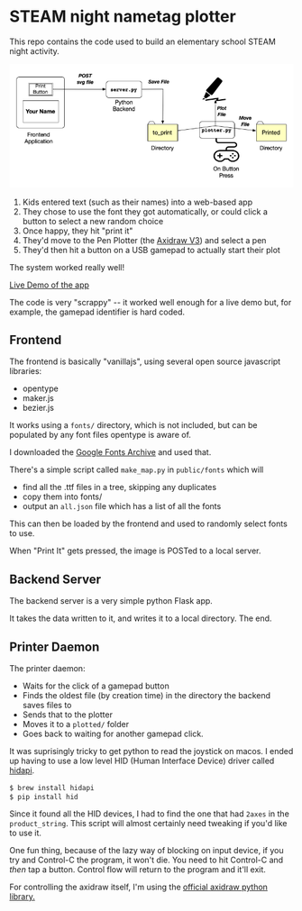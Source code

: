 # STEAM night nametag plotter

This repo contains the code used to build an elementary school STEAM night activity.

![](STEAM_architecture.png?raw=true)

1. Kids entered text (such as their names) into a web-based app
2. They chose to use the font they got automatically, or could click a button to select a new random choice
3. Once happy, they hit "print it"
4. They'd move to the Pen Plotter (the [Axidraw V3](https://axidraw.com)) and select a pen
5. They'd then hit a button on a USB gamepad to actually start their plot


The system worked really well!

[Live Demo of the app](http://snap.serialized.net/namecard/index.html)

The code is very "scrappy" -- it worked well enough for a live demo but, for example, the gamepad identifier is hard coded.

## Frontend

The frontend is basically "vanillajs", using several open source javascript libraries:

* opentype
* maker.js
* bezier.js

It works using a `fonts/` directory, which is not included, but can be populated by any font files opentype is aware of.

I downloaded the [Google Fonts Archive](https://github.com/google/fonts) and used that.

There's a simple script called `make_map.py` in `public/fonts` which will 

* find all the .ttf files in a tree, skipping any duplicates
* copy them into fonts/
* output an `all.json` file which has a list of all the fonts

This can then be loaded by the frontend and used to randomly select fonts to use.

When "Print It" gets pressed, the image is POSTed to a local server.

## Backend Server

The backend server is a very simple python Flask app.

It takes the data written to it, and writes it to a local directory. The end.

## Printer Daemon

The printer daemon:

* Waits for the click of a gamepad button
* Finds the oldest file (by creation time) in the directory the backend saves files to
* Sends that to the plotter
* Moves it to a `plotted/` folder
* Goes back to waiting for another gamepad click.

It was suprisingly tricky to get python to read the joystick on macos.
I ended up having to use a low level HID (Human Interface Device) driver called [hidapi](https://pypi.org/project/hid/).

```
$ brew install hidapi
$ pip install hid
```

Since it found all the HID devices, I had to find the one that had `2axes` in the `product_string`.
This script will almost certainly need tweaking if you'd like to use it.

One fun thing, because of the lazy way of blocking on input device, if you try and Control-C the program, it won't die.
You need to hit Control-C and _then_ tap a button. Control flow will return to the program and it'll exit.

For controlling the axidraw itself, I'm using the [official axidraw python library.](https://axidraw.com/doc/py_api/#introduction)
